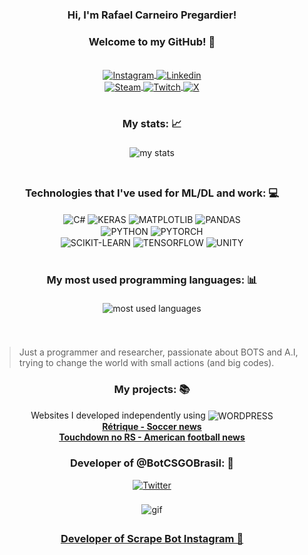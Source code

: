 <div align="center">
    <h3>Hi, I'm Rafael Carneiro Pregardier! </h3>
    <h3>Welcome to my GitHub! 👋</h3>
</div>

<br/>

<div style="display: inline_block" align="center">
    <a href="https://www.instagram.com/rafaelpregardier/?hl=pt-br">
        <img alt="Instagram" align="center" src="https://img.shields.io/badge/Instagram-E4405F?style=for-the-badge&logo=instagram&logoColor=white">
    </a>
    <a href="https://www.linkedin.com/in/rafael-carneiro-pregardier-55a802232/">
        <img alt="Linkedin" align="center" src="https://img.shields.io/badge/LinkedIn-0077B5?style=for-the-badge&logo=linkedin&logoColor=white">
    </a>
</div>

<div style="display: inline_block" align="center">
    <a href="https://steamcommunity.com/id/carneiraodamassa/">
        <img alt="Steam" align="center" src="https://img.shields.io/badge/Steam-000000?style=for-the-badge&logo=steam&logoColor=white">
    </a>
    <a href="https://www.twitch.tv/pre9o">
        <img alt="Twitch" align="center" src="https://img.shields.io/badge/Twitch-9146FF?style=for-the-badge&logo=twitch&logoColor=white">
    </a>
    <a href="https://x.com/RafaPregardier">
        <img alt="X" align="center" src="https://img.shields.io/badge/X-%23000000.svg?style=for-the-badge&logo=X&logoColor=white">
    </a>
</div>

<br/>
<div align="center">
    <h3>My stats: 📈</h3>
    <img alt="my stats" src="https://github-readme-stats.vercel.app/api?username=pre9o&theme=midnight-purple&show_icons=true"
        style="margin: 5px"/>
</div>

<br/>
<div align="center">
    <h3>Technologies that I've used for ML/DL and work: 💻</h3>
</div>

<div style="display: inline_block" align="center">
   <img align="center" alt="C#" src="https://img.shields.io/badge/C%23-239120?style=for-the-badge&logo=c-sharp&logoColor=white">
   <img align="center" alt= "KERAS" src="https://img.shields.io/badge/Keras-%23D00000.svg?style=for-the-badge&logo=Keras&logoColor=white">
   <img align="center" alt= "MATPLOTLIB" src="https://img.shields.io/badge/Matplotlib-%23ffffff.svg?style=for-the-badge&logo=Matplotlib&logoColor=black">
   <img align="center" alt="PANDAS" src="https://img.shields.io/badge/pandas-%23150458.svg?style=for-the-badge&logo=pandas&logoColor=white">
</div>

<div style="display: inline_block" align="center">
    <img align="center" alt="PYTHON" src="https://img.shields.io/badge/Python-14354C?style=for-the-badge&logo=python&logoColor=white">
    <img align="center" alt="PYTORCH" src="https://img.shields.io/badge/PyTorch-%23EE4C2C.svg?style=for-the-badge&logo=PyTorch&logoColor=white">
</div>

<div style="display: inline_block" align="center">
    <img align="center" alt="SCIKIT-LEARN" src="https://img.shields.io/badge/scikit--learn-%23F7931E.svg?style=for-the-badge&logo=scikit-learn&logoColor=white">
    <img align="center" alt="TENSORFLOW" src="https://img.shields.io/badge/TensorFlow-FF6F00?style=for-the-badge&logo=tensorflow&logoColor=white">
    <img align="center" alt="UNITY" src="https://img.shields.io/badge/unity-%23000000.svg?style=for-the-badge&logo=unity&logoColor=white">
</div>

<br/>
<div align="center">
    <h3>My most used programming languages: 📊</h3>
    <img alt="most used languages" src="https://github-readme-stats.vercel.app/api/top-langs/?username=pre9o&layout=compact&theme=midnight-purple"
        style="margin: 5px"/>
</div>
<br/>
<br/>

> Just a programmer and researcher, passionate about BOTS and A.I, trying to change the world with small actions (and big codes).

<div align="center">
    <h3>My projects: 📚</h3>
    Websites I developed independently using <img align="center" alt="WORDPRESS" 
    src="https://img.shields.io/badge/Wordpress-21759B?style=for-the-badge&logo=wordpress&logoColor=white">
    <br>
    <b>
    <a href="https://www.retrique.com.br/"> Rétrique - Soccer news</a>
    <br>
    <a href="https://www.touchdownnors.com.br/"> Touchdown no RS - American football news</a>
    </b>
</div>

<div align="center">
    <h3>Developer of @BotCSGOBrasil: 🤖</h3>
    <div style="display: inline_block" align="center">
        <a href="https://twitter.com/BotCSGOBrasil">
            <img alt="Twitter" align="center" src="https://img.shields.io/badge/Twitter-1DA1F2?style=for-the-badge&logo=twitter&logoColor=white">
        </a>
    </div>
</div>

<br/>

<div align="center">
    <img alt="gif" src="https://user-images.githubusercontent.com/102990182/195474881-16e064fc-079c-46e5-aba4-1751f07ad33c.gif"
        style="margin: 5px"/>
</div>

<div align="center">
    <h3><a href="https://github.com/Pre9o/scrape-bot-instagram">Developer of Scrape Bot Instagram 🤖</a></h3>
</div>
